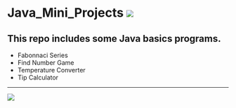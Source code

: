 # Java_Mini_Projects    [![](https://img.shields.io/badge/Language-Java-brown?logo=java)](https://en.wikipedia.org/wiki/Java_(programming_language))


## This repo includes some Java basics programs.

- Fabonnaci Series
- Find Number Game
- Temperature Converter
- Tip Calculator

<hr>

[![](https://img.shields.io/badge/GitHub-InvisiblePro-blue?logo=github)](https://github.com/InvisiblePro)
